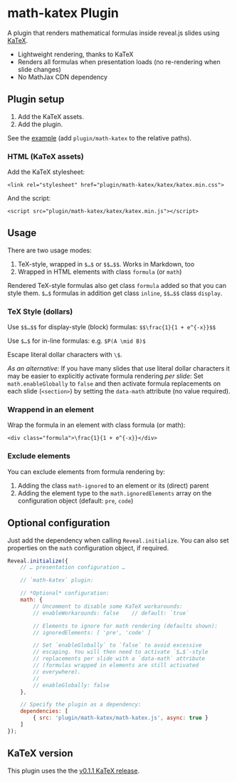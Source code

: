 # math-katex Plugin

A plugin that renders mathematical formulas inside reveal.js slides using
 [KaTeX](https://github.com/Khan/KaTeX]).

- Lightweight rendering, thanks to KaTeX
- Renders all formulas when presentation loads (no re-rendering when slide changes)
- No MathJax CDN dependency



## Plugin setup

1. Add the KaTeX assets.
2. Add the plugin.

See the [example](example.html) (add `plugin/math-katex` to the relative paths).


### HTML (KaTeX assets)

Add the KaTeX stylesheet:

`<link rel="stylesheet" href="plugin/math-katex/katex/katex.min.css">`

And the script:

`<script src="plugin/math-katex/katex/katex.min.js"></script>`



## Usage

There are two usage modes:

1. TeX-style, wrapped in `$…$` or `$$…$$`. Works in Markdown, too
2. Wrapped in HTML elements with class `formula` (or `math`)

Rendered TeX-style formulas also get class `formula` added so that you can style them. `$…$` formulas in addition get class `inline`, `$$…$$` class `display`.


### TeX Style (dollars)

Use `$$…$$` for display-style (block) formulas: `$$\frac{1}{1 + e^{-x}}$$`

Use `$…$` for in-line formulas: e.g. `$P(A \mid B)$`

Escape literal dollar characters with `\$`.

*As an alternative:* If you have many slides that use literal dollar characters it may be easier to explicitly activate formula rendering *per slide*: Set `math.enableGlobally` to `false` and then activate formula replacements on each slide (`<section>`) by setting the `data-math` attribute (no value required).


### Wrappend in an element

Wrap the formula in an element with class formula (or math):

`<div class="formula">\frac{1}{1 + e^{-x}}</div>`


### Exclude elements

You can exclude elements from formula rendering by:

1. Adding the class `math-ignored` to an element or its (direct) parent
1. Adding the element type to the `math.ignoredElements` array on the configuration object (default: `pre`, `code`)



## Optional configuration

Just add the dependency when calling `Reveal.initialize`. You can also set properties on the `math` configuration object, if required.


```javascript
Reveal.initialize({
    // … presentation configuration …

    // `math-katex` plugin:

    // *Optional* configuration:
    math: {
        // Uncomment to disable some KaTeX workarounds:
        // enableWorkarounds: false    // default: `true`

        // Elements to ignore for math rendering (defaults shown):
        // ignoredElements: [ 'pre', 'code' ]

        // Set `enableGlobally` to `false` to avoid excessive
        // escaping. You will then need to activate `$…$`-style
        // replacements per slide with a `data-math` attribute
        // (formulas wrapped in elements are still activated
        // everywhere).
        //
        // enableGlobally: false
    },

    // Specify the plugin as a dependency:
	dependencies: [
        { src: 'plugin/math-katex/math-katex.js', async: true }
	]
});
```


## KaTeX version

This plugin uses the the [v0.1.1 KaTeX release](https://github.com/Khan/KaTeX/releases/tag/v0.1.1).